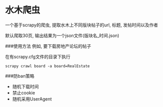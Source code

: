 水木爬虫
===========

一个基于scrapy的爬虫, 提取水木上不同版块帖子的url, 标题, 发帖时间以及作者

默认爬取30页, 输出结果为一个json文件(版块名_时间.json)

###使用方法
例如, 要下载房地产论坛的帖子

在有scrapy.cfg文件的目录下执行

```
scrapy crawl board -a board=RealEstate
```

###防ban策略
+ 随机下载时间
+ 禁止cookie
+ 随机采用UserAgent